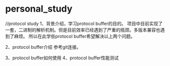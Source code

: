 
# personal_study
//protocol study
1、背景介绍，学习protocol buffer的目的。
   项目中目前实现了一套，二进制的解析机制。但是目前效率已经遇到了严重的瓶颈。多版本兼容也遇到了麻烦。 所以在此学些protocol buffer希望解决以上两个问题。

2、protocol buffer介绍
   参考git连接。
   
3、protocol buffer如何使用
4、protocol buffer性能测试
